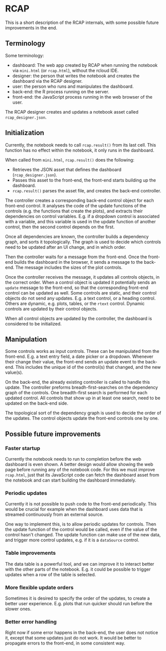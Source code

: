 # RCAP

This is a short description of the RCAP internals,
with some possible future improvements in the end.

## Terminology

Some terminology:
* dashboard: The web app created by RCAP when running the notebook
  via `mini.html` (or `rcap.html`), without the rcloud IDE.
* designer: the person that writes the notebook and creates the
  dashboard via the RCAP designer.
* user: the person who runs and manipulates the dashboard.
* back-end: the R process running on the server.
* front-end: the JavaScript process running in the web browser of
  the user.

The RCAP designer creates and updates a notebook asset called
`rcap_designer.json`.

## Initialization

Currently, the notebook needs to call `rcap.result()` from its
last cell. This function has no effect within the notebook, it
only runs in the dashboard.

When called from `mini.html`, `rcap.result()` does the following:
* Retrieves the JSON asset that defines the dashboard
  (`rcap_designer.json`).
* Passes this asset to the front-end, the front-end starts
  building up the dashboard.
* `rcap.result()` parses the asset file, and creates the
  back-end controller.

The controller creates a corresponding back-end control object for each
front-end control. It analyses the code of the update functions of the
controls (e.g. the functions that create the plots), and extracts their
dependencies on control variables. E.g. if a dropdown control is associated
with a variable, and this variable is used in the update function of
another control, then the second control depends on the first.

Once all dependencies are known, the controller builds a dependency
graph, and sorts it topologically. The graph is used to decide which
controls need to be updated after an UI change, and in which order.

Then the controller waits for a message from the front-end. Once the
front-end builds the dashboard in the browser, it sends a message to
the back-end. The message includes the sizes of the plot controls.

Once the controller receives the message, it updates all controls objects,
in the correct order. When a control object is updated it potentially sends
an `update` message to the front-end, so that the corresponding front-end
control can be updated as well. Some controls are static, and their
control objects do not send any updates. E.g. a text control, or a
heading control. Others are dynamic, e.g. plots, tables, or the `rtext`
control. Dynamic controls are updated by their control objects.

When all control objects are updated by the controller, the dashboard
is considered to be initialized.

## Manipulation

Some controls works as input controls. These can be manipulated from
the front-end. E.g. a text entry field, a date picker or a dropdown.
Whenever their change their value, the front-end sends an update event
to the back-end. This includes the unique id of the control(s) that
changed, and the new value(s).

On the back-end, the already existing controller is called to
handle this update. The controller preforms breadh-first-searches
on the dependency graph of the controls. One breadth-first search is
performed for each updated control. All controls that show up in at
least one search, need to be updated on the back-end side.

The topological sort of the dependency graph is used to decide the order
of the updates. The control objects update the front-end controls one by
one.

## Possible future improvements

### Faster startup

Currently the notebook needs to run to completion before the web
dashboard is even shown. A better design would allow showing the
web page before running any of the notebook code. For this we must
improve `rcap.html`, just that its JavaScript code can fetch the
dashboard asset from the notebook and can start building the
dashboard immediately.

### Periodic updates

Currently it is not possible to push code to the front-end periodically.
This would be crucial for example when the dashboard uses data that
is streamed continuously from an external source.

One way to implement this, is to allow periodic updates for controls.
Then the update function of the control would be called, even if the value
of the control hasn't changed. The update function can make use of the new
data, and trigger more control updates, e.g. if it is a `dataSource`
control.

### Table improvements

The data table is a powerful tool, and we can improve it to interact
better with the other parts of the notebook. E.g. it could be possible to
trigger updates when a row of the table is selected.

### More flexible update orders

Sometimes it is desired to specify the order of the updates, to
create a better user experience. E.g. plots that run quicker should
run before the slower ones.

### Better error handling

Right now if some error happens in the back-end, the user does not notice
it, except that some updates just do not work. It would be better to
propagate errors to the front-end, in some consistent way.
